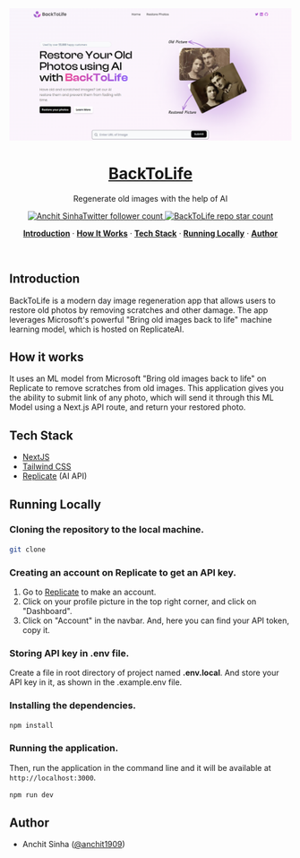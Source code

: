 <a href="https://back-to-life-old-image-regeneration.vercel.app/">
  <img alt="BackToLife – Regenerate old images" src="/public/screenshot.png">
  <h1 align="center">BackToLife</h1>
</a>

<p align="center">
  Regenerate old images with the help of AI
</p>

<p align="center">
  <a href="https://twitter.com/anchit1909">
    <img src="https://img.shields.io/twitter/follow/anchit1909?style=flat&label=anchit1909&logo=twitter&color=0bf&logoColor=fff" alt="Anchit SinhaTwitter follower count" />
  </a>
  <a href="https://github.com/Anchit1909/BackToLife-Old-Image-Regeneration">
    <img src="https://img.shields.io/github/stars/Anchit1909/BackToLife-Old-Image-Regeneration?label=Anchit1909%2FBackToLife" alt="BackToLife repo star count" />
  </a>
</p>

<p align="center">
  <a href="#introduction"><strong>Introduction</strong></a> ·
  <a href="#howitworks"><strong>How It Works</strong></a> ·
  <a href="#techstack"><strong>Tech Stack</strong></a> ·
  <a href="#runninglocally"><strong>Running Locally</strong></a> ·
  <a href="#author"><strong>Author</strong></a>
</p>
<br/>

## Introduction

BackToLife is a modern day image regeneration app that allows users to restore old photos by removing scratches and other damage. The app leverages Microsoft's powerful "Bring old images back to life" machine learning model, which is hosted on ReplicateAI.

## How it works

It uses an ML model from Microsoft "Bring old images back to life" on Replicate to remove scratches from old images. This application gives you the ability to submit link of any photo, which will send it through this ML Model using a Next.js API route, and return your restored photo.

## Tech Stack

- [NextJS](https://nextjs.org/)
- [Tailwind CSS](https://tailwindcss.com/)
- [Replicate](https://replicate.com) (AI API)

## Running Locally

### Cloning the repository to the local machine.

```bash
git clone
```

### Creating an account on Replicate to get an API key.

1. Go to [Replicate](https://replicate.com/) to make an account.
2. Click on your profile picture in the top right corner, and click on "Dashboard".
3. Click on "Account" in the navbar. And, here you can find your API token, copy it.

### Storing API key in .env file.

Create a file in root directory of project named **.env.local**. And store your API key in it, as shown in the .example.env file.

### Installing the dependencies.

```bash
npm install
```

### Running the application.

Then, run the application in the command line and it will be available at `http://localhost:3000`.

```bash
npm run dev
```

## Author

- Anchit Sinha ([@anchit1909](https://twitter.com/anchit1909))
